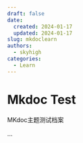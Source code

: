 ```yaml
---
draft: false 
date:
  created: 2024-01-17 
  updated: 2024-01-17 
slug: mkdoclearn
authors:
  - skyhigh
categories:
  - Learn
---
```


# Mkdoc Test

MKdoc主题测试档案

<!-- uptoc -->
...